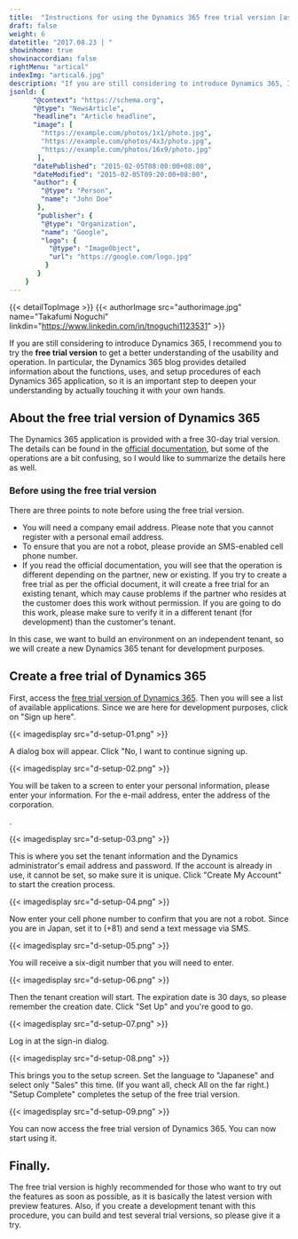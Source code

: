 ```yaml
---
title:  "Instructions for using the Dynamics 365 free trial version [as of 2018]."
draft: false
weight: 6
datetitle: "2017.08.23 | "
showinhome: true
showinaccordian: false
rightMenu: "artical"
indexImg: "artical6.jpg"
description: "If you are still considering to introduce Dynamics 365, I recommend you to try the **free trial version** to get a better understanding of the usability and operation."
jsonld: {
      "@context": "https://schema.org",
      "@type": "NewsArticle",
      "headline": "Article headline",
      "image": [
        "https://example.com/photos/1x1/photo.jpg",
        "https://example.com/photos/4x3/photo.jpg",
        "https://example.com/photos/16x9/photo.jpg"
       ],
      "datePublished": "2015-02-05T08:00:00+08:00",
      "dateModified": "2015-02-05T09:20:00+08:00",
      "author": {
        "@type": "Person",
        "name": "John Doe"
       },
       "publisher": {
        "@type": "Organization",
        "name": "Google",
        "logo": {
          "@type": "ImageObject",
          "url": "https://google.com/logo.jpg"
         }
       }
    }
--- 
```

{{< detailTopImage >}}
{{< authorImage src="authorimage.jpg" name="Takafumi Noguchi" linkdin="https://www.linkedin.com/in/tnoguchi1123531" >}}
<!-- Intro  -->
If you are still considering to introduce Dynamics 365, I recommend you to try the **free trial version** to get a better understanding of the usability and operation. In particular, the Dynamics 365 blog provides detailed information about the functions, uses, and setup procedures of each Dynamics 365 application, so it is an important step to deepen your understanding by actually touching it with your own hands.


## About the free trial version of Dynamics 365
The Dynamics 365 application is provided with a free 30-day trial version. The details can be found in the [official documentation](https://docs.microsoft.com/ja-jp/power-platform/admin/try-powerapps-dynamics-365), but some of the operations are a bit confusing, so I would like to summarize the details here as well.

### Before using the free trial version
There are three points to note before using the free trial version.

* You will need a company email address. Please note that you cannot register with a personal email address.
* To ensure that you are not a robot, please provide an SMS-enabled cell phone number.
* If you read the official documentation, you will see that the operation is different depending on the partner, new or existing. If you try to create a free trial as per the official document, it will create a free trial for an existing tenant, which may cause problems if the partner who resides at the customer does this work without permission. If you are going to do this work, please make sure to verify it in a different tenant (for development) than the customer's tenant.

In this case, we want to build an environment on an independent tenant, so we will create a new Dynamics 365 tenant for development purposes.

## Create a free trial of Dynamics 365
First, access the [free trial version of Dynamics 365](https://trials.dynamics.com/Dynamics365/Signup/). Then you will see a list of available applications. Since we are here for development purposes, click on "Sign up here".
<!-- Image =  d-setup-01.png-->
{{< imagedisplay src="d-setup-01.png" >}}


A dialog box will appear. Click "No, I want to continue signing up.
<!-- Image =  d-setup-02.png-->
{{< imagedisplay src="d-setup-02.png" >}}

You will be taken to a screen to enter your personal information, please enter your information. For the e-mail address, enter the address of the corporation.
<!-- Image =  d-setup-03.png-->.
{{< imagedisplay src="d-setup-03.png" >}}


This is where you set the tenant information and the Dynamics administrator's email address and password. If the account is already in use, it cannot be set, so make sure it is unique. Click "Create My Account" to start the creation process.
<!-- Image =  d-setup-04.png-->
{{< imagedisplay src="d-setup-04.png" >}}


Now enter your cell phone number to confirm that you are not a robot. Since you are in Japan, set it to (+81) and send a text message via SMS.
<!-- Image =  d-setup-05.png-->
{{< imagedisplay src="d-setup-05.png" >}}


You will receive a six-digit number that you will need to enter.
<!-- image= d-setup-06.png -->
{{< imagedisplay src="d-setup-06.png" >}}


Then the tenant creation will start. The expiration date is 30 days, so please remember the creation date. Click "Set Up" and you're good to go.
<!-- image= d-setup-07.png -->
{{< imagedisplay src="d-setup-07.png" >}}


Log in at the sign-in dialog.
<!-- image= d-setup-08.png -->
{{< imagedisplay src="d-setup-08.png" >}}


This brings you to the setup screen. Set the language to "Japanese" and select only "Sales" this time. (If you want all, check All on the far right.) "Setup Complete" completes the setup of the free trial version.
<!-- image= d-setup-09.png -->
{{< imagedisplay src="d-setup-09.png" >}}


You can now access the free trial version of Dynamics 365. You can now start using it.

## Finally.
The free trial version is highly recommended for those who want to try out the features as soon as possible, as it is basically the latest version with preview features. Also, if you create a development tenant with this procedure, you can build and test several trial versions, so please give it a try.    
&nbsp;
